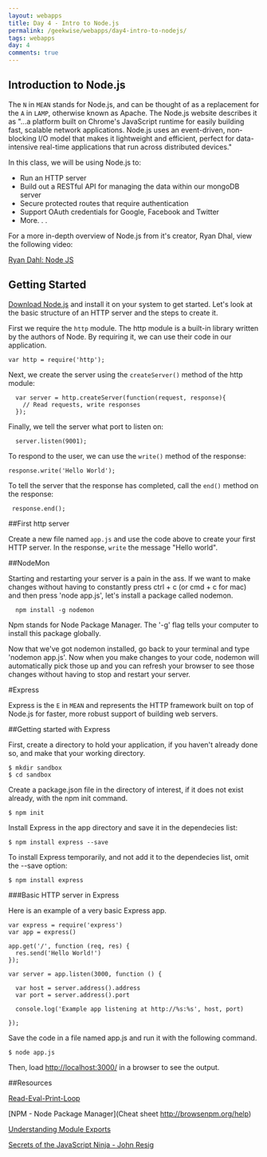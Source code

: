 ```yaml
---
layout: webapps
title: Day 4 - Intro to Node.js
permalink: /geekwise/webapps/day4-intro-to-nodejs/
tags: webapps
day: 4
comments: true
---
```


## Introduction to Node.js

The `N` in `MEAN` stands for Node.js, and can be thought of as a replacement for the `A` in `LAMP`, otherwise known as Apache. The Node.js website describes it as "...a platform built on Chrome's JavaScript runtime for easily building fast, scalable network applications. Node.js uses an event-driven, non-blocking I/O model that makes it lightweight and efficient, perfect for data-intensive real-time applications that run across distributed devices." 

In this class, we will be using Node.js to:
 
* Run an HTTP server
* Build out a RESTful API for managing the data within our mongoDB server
* Secure protected routes that require authentication
* Support OAuth credentials for Google, Facebook and Twitter
* More. . .

For a more in-depth overview of Node.js from it's creator, Ryan Dhal, view the following video:

[Ryan Dahl: Node JS](http://youtu.be/EeYvFl7li9E)

## Getting Started

[Download Node.js](http://nodejs.org/download/) and install it on your system to get started. Let's look at the basic structure of an HTTP server and the steps to create it.
                                                                                              
First we require the `http` module. The http module is a built-in library written by the authors of Node. By requiring it, we can use their code in our application.

    var http = require('http');

Next, we create the server using the `createServer()` method of the http module:
      
      var server = http.createServer(function(request, response){
        // Read requests, write responses
      });
      
Finally, we tell the server what port to listen on:

      server.listen(9001);
      
To respond to the user, we can use the `write()` method of the response:

    response.write('Hello World');
    
To tell the server that the response has completed, call the `end()` method on the response:

     response.end();
      
##First http server

Create a new file named `app.js` and use the code above to create your first HTTP server. In the response, `write` the message "Hello world".

##NodeMon

Starting and restarting your server is a pain in the ass. If we want to make changes without having to constantly press ctrl + c (or cmd + c for mac) and then press 'node app.js', let's install a package called nodemon.
  
      npm install -g nodemon

Npm stands for Node Package Manager. The '-g' flag tells your computer to install this package globally. 

Now that we've got nodemon installed, go back to your terminal and type 'nodemon app.js'. Now when you make changes to your code, nodemon will automatically pick those up and you can refresh your browser to see those changes without having to stop and restart your server.

#Express

Express is the `E` in `MEAN` and represents the HTTP framework built on top of Node.js for faster, more robust support of building web servers.

##Getting started with Express

First, create a directory to hold your application, if you haven't already done so, and make that your working directory.

    $ mkdir sandbox
    $ cd sandbox

Create a package.json file in the directory of interest, if it does not exist already, with the npm init command.

    $ npm init
    
Install Express in the app directory and save it in the dependecies list:

    $ npm install express --save
    
To install Express temporarily, and not add it to the dependecies list, omit the --save option:

    $ npm install express

###Basic HTTP server in Express

Here is an example of a very basic Express app.

    var express = require('express')
    var app = express()
    
    app.get('/', function (req, res) {
      res.send('Hello World!')
    });
    
    var server = app.listen(3000, function () {
    
      var host = server.address().address
      var port = server.address().port
    
      console.log('Example app listening at http://%s:%s', host, port)
    
    });
    
Save the code in a file named app.js and run it with the following command.

    $ node app.js
    
Then, load [http://localhost:3000/](http://localhost:3000/) in a browser to see the output.

##Resources

[Read-Eval-Print-Loop](http://nodejs.org/api/repl.html)

[NPM - Node Package Manager](Cheat sheet http://browsenpm.org/help)

[Understanding Module Exports](http://www.sitepoint.com/understanding-module-exports-exports-node-js/)

[Secrets of the JavaScript Ninja - John Resig](http://ejohn.org/apps/learn/)
